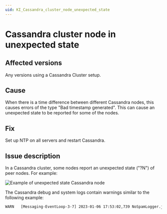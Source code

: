 ```yaml
---
uid: KI_Cassandra_cluster_node_unexpected_state
---
```


# Cassandra cluster node in unexpected state

## Affected versions

Any versions using a Cassandra Cluster setup.

## Cause

When there is a time difference between different Cassandra nodes, this causes errors of the type "Bad timestamp generated". This can cause an unexpected state to be reported for some of the nodes.

## Fix

Set up NTP on all servers and restart Cassandra.

## Issue description

In a Cassandra cluster, some nodes report an unexpected state ("?N") of peer nodes. For example:

![Example of unexpected state Cassandra node](~/dataminer/images/KI_Cassandra_node_unexpected.png)

The Cassandra debug and system logs contain warnings similar to the following example:

```txt
WARN   [Messaging-EventLoop-3-7] 2023-01-06 17:53:02,739 NoSpamLogger.java:95 - Bad timestamp 1673020344443 generated, overriding with currentTimeMillis = 1673023982737
```
